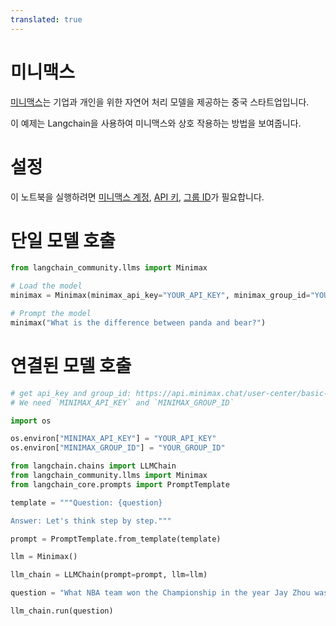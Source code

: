 ```yaml
---
translated: true
---
```


# 미니맥스

[미니맥스](https://api.minimax.chat)는 기업과 개인을 위한 자연어 처리 모델을 제공하는 중국 스타트업입니다.

이 예제는 Langchain을 사용하여 미니맥스와 상호 작용하는 방법을 보여줍니다.

# 설정

이 노트북을 실행하려면 [미니맥스 계정](https://api.minimax.chat), [API 키](https://api.minimax.chat/user-center/basic-information/interface-key), [그룹 ID](https://api.minimax.chat/user-center/basic-information)가 필요합니다.

# 단일 모델 호출

```python
from langchain_community.llms import Minimax
```

```python
# Load the model
minimax = Minimax(minimax_api_key="YOUR_API_KEY", minimax_group_id="YOUR_GROUP_ID")
```

```python
# Prompt the model
minimax("What is the difference between panda and bear?")
```

# 연결된 모델 호출

```python
# get api_key and group_id: https://api.minimax.chat/user-center/basic-information
# We need `MINIMAX_API_KEY` and `MINIMAX_GROUP_ID`

import os

os.environ["MINIMAX_API_KEY"] = "YOUR_API_KEY"
os.environ["MINIMAX_GROUP_ID"] = "YOUR_GROUP_ID"
```

```python
from langchain.chains import LLMChain
from langchain_community.llms import Minimax
from langchain_core.prompts import PromptTemplate
```

```python
template = """Question: {question}

Answer: Let's think step by step."""

prompt = PromptTemplate.from_template(template)
```

```python
llm = Minimax()
```

```python
llm_chain = LLMChain(prompt=prompt, llm=llm)
```

```python
question = "What NBA team won the Championship in the year Jay Zhou was born?"

llm_chain.run(question)
```
